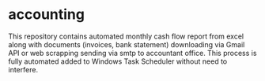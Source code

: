 # accounting
This repository contains automated monthly cash flow report from excel along with documents (invoices, bank statement) 
downloading via Gmail API or web scrapping sending via smtp to accountant office.
This process is fully automated added to Windows Task Scheduler without need to interfere.
